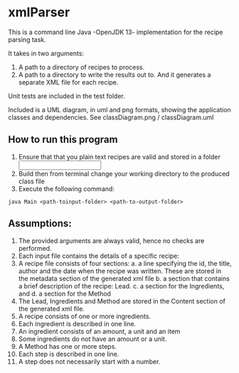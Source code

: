 # xmlParser

This is a command line Java -OpenJDK 13- implementation for the recipe parsing task.

It takes in two arguments:
  1.	A path to a directory of recipes to process.
  2.	A path to a directory to write the results out to.
And it generates a separate XML file for each recipe.

Unit tests are included in the test folder.

Included is a UML diagram, in uml and png formats, showing the application classes and  dependencies. See classDiagram.png / classDiagram.uml

## How to run this program
1. Ensure that that you plain text recipes are valid and stored in a folder <input>
2. Build then from terminal change your working directory to the produced class file
3. Execute the following command:

`java Main <path-toinput-folder> <path-to-output-folder>`


## Assumptions:
1.	The provided arguments are always valid, hence no checks are performed.
2.	Each input file contains the details of a specific recipe:
3.	A recipe file consists of four sections:
  a.	a line specifying the id, the title, author and the date when the recipe was written. 
      These are stored in the metadata section of the generated xml file
  b.	a section that contains a brief description of the recipe: Lead.
  c.	a section for the Ingredients, and
  d.	a section for the Method
4.	The Lead, Ingredients and Method are stored in the Content section of the generated xml file.
5.	A recipe consists of one or more ingredients. 
6.	Each ingredient is described in one line.
7.	An ingredient consists of an amount, a unit and an item
8.	Some ingredients do not have an amount or a unit.   
9.	A Method has one or more steps.
10.	Each step is described in one line.
11.	A step does not necessarily start with a number.
